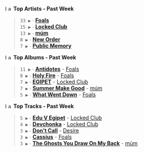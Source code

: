 <!--START_LASTFM_ARTISTS:{"period": "7day", "rows": 5}-->
<a href="https://last.fm" target="_blank"><img src="https://user-images.githubusercontent.com/17434202/215290617-e793598d-d7c9-428f-9975-156db1ba89cc.svg" alt="Last.fm Logo" width="18" height="13"/></a> **Top Artists - Past Week**

> `33 ▶️` ∙ **[Foals](https://www.last.fm/music/Foals)**<br/>
> `15 ▶️` ∙ **[Locked Club](https://www.last.fm/music/Locked+Club)**<br/>
> `13 ▶️` ∙ **[múm](https://www.last.fm/music/m%C3%BAm)**<br/>
> `8 ▶️` ∙ **[New Order](https://www.last.fm/music/New+Order)**<br/>
> `7 ▶️` ∙ **[Public Memory](https://www.last.fm/music/Public+Memory)**<br/>
<!--END_LASTFM_ARTISTS-->

<!--START_LASTFM_ALBUMS:{"period": "7day", "rows": 5}-->
<a href="https://last.fm" target="_blank"><img src="https://user-images.githubusercontent.com/17434202/215290617-e793598d-d7c9-428f-9975-156db1ba89cc.svg" alt="Last.fm Logo" width="18" height="13"/></a> **Top Albums - Past Week**

> `11 ▶️` ∙ **[Antidotes](https://www.last.fm/music/Foals/Antidotes)** - [Foals](https://www.last.fm/music/Foals)<br/>
> `8 ▶️` ∙ **[Holy Fire](https://www.last.fm/music/Foals/Holy+Fire)** - [Foals](https://www.last.fm/music/Foals)<br/>
> `7 ▶️` ∙ **[EGIPET](https://www.last.fm/music/Locked+Club/EGIPET)** - [Locked Club](https://www.last.fm/music/Locked+Club)<br/>
> `7 ▶️` ∙ **[Summer Make Good](https://www.last.fm/music/m%C3%BAm/Summer+Make+Good)** - [múm](https://www.last.fm/music/m%C3%BAm)<br/>
> `5 ▶️` ∙ **[What Went Down](https://www.last.fm/music/Foals/What+Went+Down)** - [Foals](https://www.last.fm/music/Foals)<br/>
<!--END_LASTFM_ALBUMS-->

<!--START_LASTFM_TRACKS:{"period": "7day", "rows": 5}-->
<a href="https://last.fm" target="_blank"><img src="https://user-images.githubusercontent.com/17434202/215290617-e793598d-d7c9-428f-9975-156db1ba89cc.svg" alt="Last.fm Logo" width="18" height="13"/></a> **Top Tracks - Past Week**

> `5 ▶️` ∙ **[Edu V Egipet](https://www.last.fm/music/Locked+Club/_/Edu+V+Egipet)** - [Locked Club](https://www.last.fm/music/Locked+Club)<br/>
> `4 ▶️` ∙ **[Devchonka](https://www.last.fm/music/Locked+Club/_/Devchonka)** - [Locked Club](https://www.last.fm/music/Locked+Club)<br/>
> `3 ▶️` ∙ **[Don't Call](https://www.last.fm/music/Desire/_/Don%27t+Call)** - [Desire](https://www.last.fm/music/Desire)<br/>
> `3 ▶️` ∙ **[Cassius](https://www.last.fm/music/Foals/_/Cassius)** - [Foals](https://www.last.fm/music/Foals)<br/>
> `3 ▶️` ∙ **[The Ghosts You Draw On My Back](https://www.last.fm/music/m%C3%BAm/_/The+Ghosts+You+Draw+On+My+Back)** - [múm](https://www.last.fm/music/m%C3%BAm)<br/>
<!--END_LASTFM_TRACKS-->